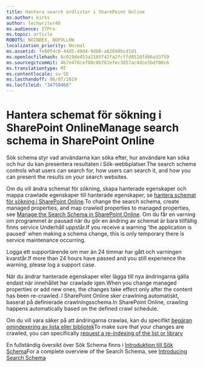```yaml
---
title: Hantera search ordlistor i SharePoint Online
ms.author: kirks
author: Techwriter40
ms.audience: ITPro
ms.topic: article
ROBOTS: NOINDEX, NOFOLLOW
localization_priority: Normal
ms.assetid: fe00f4c0-44d5-49d4-9db0-a62698bcd1d1
ms.openlocfilehash: 6c019de453a2185f42fa2fcffd8510fd06a33759
ms.sourcegitcommit: 4b7e478ce700c0b781efec3857ac4dce5bdf00c6
ms.translationtype: MT
ms.contentlocale: sv-SE
ms.lasthandoff: 06/07/2019
ms.locfileid: "34758468"
---
```

# <a name="manage-search-schema-in-sharepoint-online"></a><span data-ttu-id="7366f-102">Hantera schemat för sökning i SharePoint Online</span><span class="sxs-lookup"><span data-stu-id="7366f-102">Manage search schema in SharePoint Online</span></span>

<span data-ttu-id="7366f-103">Sök schema styr vad användarna kan söka efter, hur användare kan söka och hur du kan presentera resultaten i Sök-webbplatser.</span><span class="sxs-lookup"><span data-stu-id="7366f-103">The search schema controls what users can search for, how users can search it, and how you can present the results on your search websites.</span></span> 

<span data-ttu-id="7366f-104">Om du vill ändra schemat för sökning, skapa hanterade egenskaper och mappa crawlade egenskaper till hanterade egenskaper, se [hantera schemat för sökning i SharePoint Online](https://docs.microsoft.com/sharepoint/manage-search-schema).</span><span class="sxs-lookup"><span data-stu-id="7366f-104">To change the search schema, create managed properties, and map crawled properties to managed properties, see [Manage the Search Schema in SharePoint Online](https://docs.microsoft.com/sharepoint/manage-search-schema).</span></span> <span data-ttu-id="7366f-105">Om du får en varning om programmet är pausad när du gör en ändring av schemat är bara tillfällig finns service Underhåll uppstår.</span><span class="sxs-lookup"><span data-stu-id="7366f-105">If you receive a warning 'the application is paused' when making a schema change, this is only temporary there is service maintenance occurring.</span></span> 

<span data-ttu-id="7366f-106">Logga ett supportärende om mer än 24 timmar har gått och varningen kvarstår.</span><span class="sxs-lookup"><span data-stu-id="7366f-106">If more than 24 hours have passed and you still experience the warning, please log a support case.</span></span>

<span data-ttu-id="7366f-107">När du ändrar hanterade egenskaper eller lägga till nya ändringarna gälla endast när innehållet har crawlade igen.</span><span class="sxs-lookup"><span data-stu-id="7366f-107">When you change managed properties or add new ones, the changes take effect only after the content has been re-crawled.</span></span> <span data-ttu-id="7366f-108">I SharePoint Online sker crawlning automatiskt, baserat på definierade crawlningsschema.</span><span class="sxs-lookup"><span data-stu-id="7366f-108">In SharePoint Online, crawling happens automatically based on the defined crawl schedule.</span></span>

<span data-ttu-id="7366f-109">Om du vill vara säker på att ändringarna crawlas, kan du specifikt [begäran omindexering av lista eller bibliotek](https://docs.microsoft.com/sharepoint/manage-search-schema#request-re-indexing-of-a-document-library-or-list)</span><span class="sxs-lookup"><span data-stu-id="7366f-109">To make sure that your changes are crawled, you can specifically [request a re-indexing of the list or library](https://docs.microsoft.com/sharepoint/manage-search-schema#request-re-indexing-of-a-document-library-or-list)</span></span> 

<span data-ttu-id="7366f-110">En fullständig översikt över Sök Schema finns i [Introduktion till Sök Schema](https://blogs.technet.microsoft.com/tothesharepoint/2012/11/25/introducing-search-schema-for-sharepoint-2013/)</span><span class="sxs-lookup"><span data-stu-id="7366f-110">For a complete overview of the Search Schema, see [Introducing Search Schema](https://blogs.technet.microsoft.com/tothesharepoint/2012/11/25/introducing-search-schema-for-sharepoint-2013/)</span></span> 

